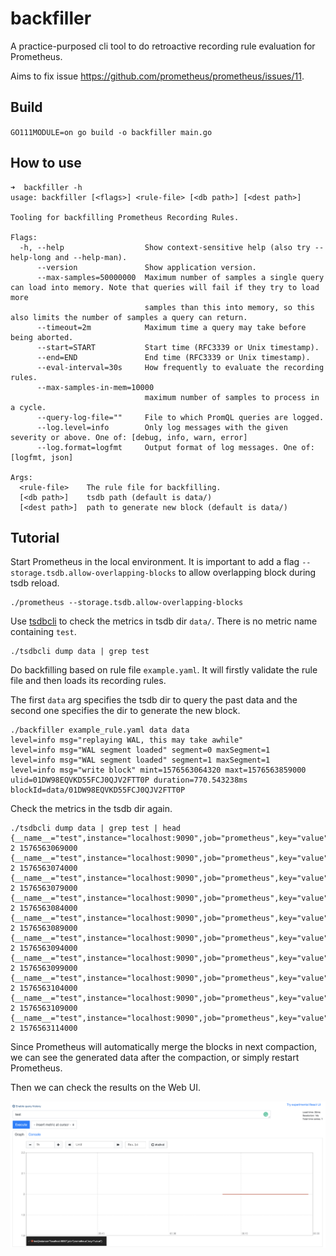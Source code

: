 # backfiller

A practice-purposed cli tool to do retroactive recording rule evaluation for Prometheus.

Aims to fix issue https://github.com/prometheus/prometheus/issues/11.

## Build

`
GO111MODULE=on go build -o backfiller main.go
`

## How to use

```
➜  backfiller -h
usage: backfiller [<flags>] <rule-file> [<db path>] [<dest path>]

Tooling for backfilling Prometheus Recording Rules.

Flags:
  -h, --help                  Show context-sensitive help (also try --help-long and --help-man).
      --version               Show application version.
      --max-samples=50000000  Maximum number of samples a single query can load into memory. Note that queries will fail if they try to load more
                              samples than this into memory, so this also limits the number of samples a query can return.
      --timeout=2m            Maximum time a query may take before being aborted.
      --start=START           Start time (RFC3339 or Unix timestamp).
      --end=END               End time (RFC3339 or Unix timestamp).
      --eval-interval=30s     How frequently to evaluate the recording rules.
      --max-samples-in-mem=10000  
                              maximum number of samples to process in a cycle.
      --query-log-file=""     File to which PromQL queries are logged.
      --log.level=info        Only log messages with the given severity or above. One of: [debug, info, warn, error]
      --log.format=logfmt     Output format of log messages. One of: [logfmt, json]

Args:
  <rule-file>    The rule file for backfilling.
  [<db path>]    tsdb path (default is data/)
  [<dest path>]  path to generate new block (default is data/)

```

## Tutorial

Start Prometheus in the local environment. It is important to add a flag `--storage.tsdb.allow-overlapping-blocks` to allow overlapping block during tsdb reload.

```
./prometheus --storage.tsdb.allow-overlapping-blocks
```


Use [tsdbcli](https://github.com/prometheus/prometheus/tree/master/tsdb/cmd/tsdb) to check the metrics in tsdb dir `data/`. There is no metric name containing `test`.

```
./tsdbcli dump data | grep test
```

Do backfilling based on rule file `example.yaml`. It will firstly validate the rule file and then loads its recording rules.

The first `data` arg specifies the tsdb dir to query the past data and the second one specifies the dir to generate the new block. 

```
./backfiller example_rule.yaml data data
level=info msg="replaying WAL, this may take awhile"
level=info msg="WAL segment loaded" segment=0 maxSegment=1
level=info msg="WAL segment loaded" segment=1 maxSegment=1
level=info msg="write block" mint=1576563064320 maxt=1576563859000 ulid=01DW98EQVKD55FCJ0QJV2FTT0P duration=770.543238ms
blockId=data/01DW98EQVKD55FCJ0QJV2FTT0P
```

Check the metrics in the tsdb dir again.

```
./tsdbcli dump data | grep test | head
{__name__="test",instance="localhost:9090",job="prometheus",key="value"} 2 1576563069000
{__name__="test",instance="localhost:9090",job="prometheus",key="value"} 2 1576563074000
{__name__="test",instance="localhost:9090",job="prometheus",key="value"} 2 1576563079000
{__name__="test",instance="localhost:9090",job="prometheus",key="value"} 2 1576563084000
{__name__="test",instance="localhost:9090",job="prometheus",key="value"} 2 1576563089000
{__name__="test",instance="localhost:9090",job="prometheus",key="value"} 2 1576563094000
{__name__="test",instance="localhost:9090",job="prometheus",key="value"} 2 1576563099000
{__name__="test",instance="localhost:9090",job="prometheus",key="value"} 2 1576563104000
{__name__="test",instance="localhost:9090",job="prometheus",key="value"} 2 1576563109000
{__name__="test",instance="localhost:9090",job="prometheus",key="value"} 2 1576563114000
```

Since Prometheus will automatically merge the blocks in next compaction, we can see the generated data after the compaction, or simply restart Prometheus. 

Then we can check the results on the Web UI.

![alt text](exp.png)